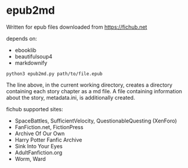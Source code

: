 # epub2md

Written for epub files downloaded from https://fichub.net

depends on:
- ebooklib
- beautifulsoup4
- markdownify

```
python3 epub2md.py path/to/file.epub
```

The line above, in the current working directory, creates a directory containing each story chapter as a md file. A file containing information about the story, metadata.ini, is additionally created.

fichub supported sites:
- SpaceBattles, SufficientVelocity, QuestionableQuesting (XenForo)
- FanFiction.net, FictionPress
- Archive Of Our Own
- Harry Potter Fanfic Archive
- Sink Into Your Eyes
- AdultFanfiction.org
- Worm, Ward

